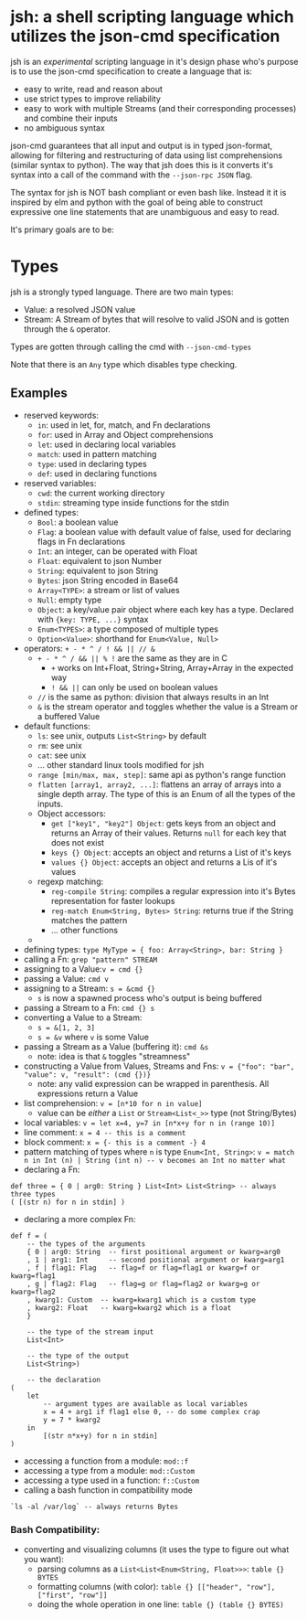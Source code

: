 # jsh: a shell scripting language which utilizes the json-cmd specification

jsh is an *experimental* scripting language in it's design phase who's purpose
is to use the json-cmd specification to create a language that is:
- easy to write, read and reason about
- use strict types to improve reliability
- easy to work with multiple Streams (and their corresponding processes)
  and combine their inputs
- no ambiguous syntax

json-cmd guarantees that all input and output is in typed json-format, allowing for
filtering and restructuring of data using list comprehensions (similar syntax to
python). The way that jsh does this is it converts it's syntax into a call of
the command with the `--json-rpc JSON` flag.

The syntax for jsh is NOT bash compliant or even bash like. Instead it it is
inspired by elm and python with the goal of being able to construct expressive
one line statements that are unambiguous and easy to read.

It's primary goals are to be:

# Types
jsh is a strongly typed language. There are two main types:
- Value: a resolved JSON value
- Stream: A Stream of bytes that will resolve to valid JSON and is gotten
  through the `&` operator.

Types are gotten through calling the cmd with `--json-cmd-types`

Note that there is an `Any` type which disables type checking.

## Examples

- reserved keywords:
    - `in`: used in let, for, match, and Fn declarations
    - `for`: used in Array and Object comprehensions
    - `let`: used in declaring local variables
    - `match`: used in pattern matching
    - `type`: used in declaring types
    - `def`: used in declaring functions
- reserved variables:
    - `cwd`: the current working directory
    - `stdin`: streaming type inside functions for the stdin
- defined types:
    - `Bool`: a boolean value
    - `Flag`: a boolean value with default value of false, used for declaring
      flags in Fn declarations
    - `Int`: an integer, can be operated with Float
    - `Float`: equivalent to json Number
    - `String`: equivalent to json String
    - `Bytes`: json String encoded in Base64
    - `Array<TYPE>`: a stream or list of values
    - `Null`: empty type
    - `Object`: a key/value pair object where each key has a type. Declared with
        `{key: TYPE, ...}` syntax
    - `Enum<TYPES>`: a type composed of multiple types
    - `Option<Value>`: shorthand for `Enum<Value, Null>`
- operators: `+ - * ^ / ! && || // &`
    - `+ - * ^ / && || % !` are the same as they are in C
        - `+` works on Int+Float, String+String, Array+Array in the expected way
        - `! && ||` can only be used on boolean values
    - `//` is the same as python: division that always results in an Int
    - `&` is the stream operator and toggles whether the value is a Stream or a
      buffered Value
- default functions:
    - `ls`: see unix, outputs `List<String>` by default
    - `rm`: see unix
    - `cat`: see unix
    - ... other standard linux tools modified for jsh
    - `range [min/max, max, step]`: same api as python's range function
    - `flatten [array1, array2, ...]`: flattens an array of arrays into a
        single depth array. The type of this is an Enum of all the types of the
        inputs.
    - Object accessors:
        - `get ["key1", "key2"] Object`: gets keys from an object and returns an
          Array of their values. Returns `null` for each key that does not exist
        - `keys {} Object`: accepts an object and returns a List of it's keys
        - `values {} Object`: accepts an object and returns a Lis of it's values
    - regexp matching:
        - `reg-compile String`: compiles a regular expression into it's Bytes representation
          for faster lookups
        - `reg-match Enum<String, Bytes> String`: returns true if the String
          matches the pattern
        - ... other functions
    -
- defining types: `type MyType = { foo: Array<String>, bar: String }`
- calling a Fn: `grep "pattern" STREAM`
- assigning to a Value:`v = cmd {}`
- passing a Value: `cmd v`
- assigning to a Stream: `s = &cmd {}`
    - `s` is now a spawned process who's output is being buffered
- passing a Stream to a Fn: `cmd {} s`
- converting a Value to a Stream:
    - `s = &[1, 2, 3]`
    - `s = &v` where `v` is some Value
- passing a Stream as a Value (buffering it): `cmd &s`
    - note: idea is that `&` toggles "streamness"
- constructing a Value from Values, Streams and Fns:
    `v = {"foo": "bar", "value": v, "result": (cmd {})}`
    - note: any valid expression can be wrapped in parenthesis. All expressions
      return a Value
- list comprehension: `v = [n*10 for n in value]`
    - value can be *either* a `List` or `Stream<List<_>>` type (not String/Bytes)
- local variables: `v = let x=4, y=7 in [n*x+y for n in (range 10)]`
- line comment: `x = 4 -- this is a comment`
- block comment: `x = {- this is a comment -} 4`
- pattern matching of types where `n` is type `Enum<Int, String>`:
    `v = match n in Int (n) | String (int n) -- v becomes an Int no matter what`
- declaring a Fn:
```
def three = { 0 | arg0: String } List<Int> List<String> -- always three types
( [(str n) for n in stdin] )
```
- declaring a more complex Fn:
```
def f = (
    -- the types of the arguments
    { 0 | arg0: String  -- first positional argument or kwarg=arg0
    , 1 | arg1: Int     -- second positional argument or kwarg=arg1
    , f | flag1: Flag   -- flag=f or flag=flag1 or kwarg=f or kwarg=flag1
    , g | flag2: Flag   -- flag=g or flag=flag2 or kwarg=g or kwarg=flag2
    , kwarg1: Custom  -- kwarg=kwarg1 which is a custom type
    , kwarg2: Float   -- kwarg=kwarg2 which is a float
    }

    -- the type of the stream input
    List<Int>

    -- the type of the output
    List<String>)

    -- the declaration
(
    let
        -- argument types are available as local variables
        x = 4 + arg1 if flag1 else 0, -- do some complex crap
        y = 7 * kwarg2
    in
        [(str n*x+y) for n in stdin]
)
```
- accessing a function from a module: `mod::f`
- accessing a type from a module: `mod::Custom`
- accessing a type used in a function: `f::Custom`
- calling a bash function in compatibility mode
```
`ls -al /var/log` -- always returns Bytes
```

### Bash Compatibility:
- converting and visualizing columns (it uses the type to figure out what you
  want):
    - parsing columns as a `List<List<Enum<String, Float>>>`:
        `table {} BYTES`
    - formatting columns (with color):
        `table {} [["header", "row"], ["first", "row"]]`
    - doing the whole operation in one line:
        `table {} (table {} BYTES)`

